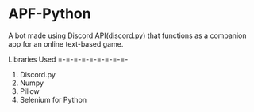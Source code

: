 # APF-Python

A bot made using Discord API(discord.py) that functions as a companion app for an online text-based game.

Libraries Used
=-=-=-=-=-=-=-=-=-
1) Discord.py
2) Numpy
3) Pillow
4) Selenium for Python
